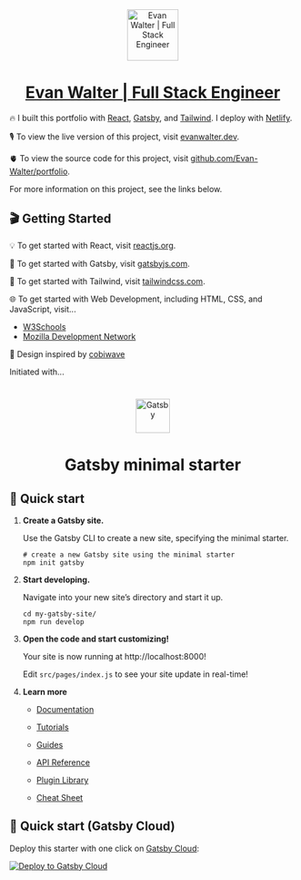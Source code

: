 <div align='center' class='flex'>
  <a href='https://evanwalter.dev'>
    <img alt='Evan Walter | Full Stack Engineer' src='./src/assets/images/favicon-90.ico' width='90' />
    <h1>
      Evan Walter | Full Stack Engineer
    </h1>
  </a>
</div>

🔥 I built this portfolio with [React](https://reactjs.org/), [Gatsby](https://www.gatsbyjs.com/), and [Tailwind](https://tailwindcss.com/). I deploy with [Netlify](https://netlify.com/).

🎙️ To view the live version of this project, visit [evanwalter.dev](https://evanwalter.dev).

🫀 To view the source code for this project, visit [github.com/Evan-Walter/portfolio](https://github.com/Evan-Walter/portfolio).

For more information on this project, see the links below.

## 🎬 Getting Started

💡 To get started with React, visit [reactjs.org](https://reactjs.org/).

📖 To get started with Gatsby, visit [gatsbyjs.com](https://www.gatsbyjs.com/).

💨 To get started with Tailwind, visit [tailwindcss.com](https://tailwindcss.com/).

🌐 To get started with Web Development, including HTML, CSS, and JavaScript, visit...

- [W3Schools](https://www.w3schools.com/)
- [Mozilla Development Network](https://developer.mozilla.org/)

🙏 Design inspired by [cobiwave](https://github.com/cobiwave)

Initiated with...

#

<div align='center'>
  <a href='https://www.gatsbyjs.com/?utm_source=starter&utm_medium=readme&utm_campaign=minimal-starter'>
    <img alt='Gatsby' src='https://www.gatsbyjs.com/Gatsby-Monogram.svg' width='60' />
  </a>
</div>
<h1 align='center'>
  Gatsby minimal starter
</h1>

## 🚀 Quick start

1.  **Create a Gatsby site.**

    Use the Gatsby CLI to create a new site, specifying the minimal starter.

    ```shell
    # create a new Gatsby site using the minimal starter
    npm init gatsby
    ```

2.  **Start developing.**

    Navigate into your new site’s directory and start it up.

    ```shell
    cd my-gatsby-site/
    npm run develop
    ```

3.  **Open the code and start customizing!**

    Your site is now running at http://localhost:8000!

    Edit `src/pages/index.js` to see your site update in real-time!

4.  **Learn more**

    - [Documentation](https://www.gatsbyjs.com/docs/?utm_source=starter&utm_medium=readme&utm_campaign=minimal-starter)

    - [Tutorials](https://www.gatsbyjs.com/tutorial/?utm_source=starter&utm_medium=readme&utm_campaign=minimal-starter)

    - [Guides](https://www.gatsbyjs.com/tutorial/?utm_source=starter&utm_medium=readme&utm_campaign=minimal-starter)

    - [API Reference](https://www.gatsbyjs.com/docs/api-reference/?utm_source=starter&utm_medium=readme&utm_campaign=minimal-starter)

    - [Plugin Library](https://www.gatsbyjs.com/plugins?utm_source=starter&utm_medium=readme&utm_campaign=minimal-starter)

    - [Cheat Sheet](https://www.gatsbyjs.com/docs/cheat-sheet/?utm_source=starter&utm_medium=readme&utm_campaign=minimal-starter)

## 🚀 Quick start (Gatsby Cloud)

Deploy this starter with one click on [Gatsby Cloud](https://www.gatsbyjs.com/cloud/):

[<img src="https://www.gatsbyjs.com/deploynow.svg" alt="Deploy to Gatsby Cloud">](https://www.gatsbyjs.com/dashboard/deploynow?url=https://github.com/gatsbyjs/gatsby-starter-minimal)
